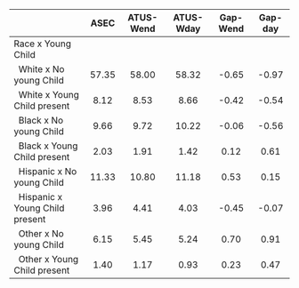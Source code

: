 
|                      |         ASEC |    ATUS-Wend |    ATUS-Wday |     Gap-Wend |      Gap-day |
| -------------------- | :----------: | :----------: | :----------: | :----------: | :----------: |
| Race x Young Child   |              |              |              |              |              |
| &nbsp;&nbsp;White x No young Child |        57.35 |        58.00 |        58.32 |        -0.65 |        -0.97 |
| &nbsp;&nbsp;White x Young Child present |         8.12 |         8.53 |         8.66 |        -0.42 |        -0.54 |
| &nbsp;&nbsp;Black x No young Child |         9.66 |         9.72 |        10.22 |        -0.06 |        -0.56 |
| &nbsp;&nbsp;Black x Young Child present |         2.03 |         1.91 |         1.42 |         0.12 |         0.61 |
| &nbsp;&nbsp;Hispanic x No young Child |        11.33 |        10.80 |        11.18 |         0.53 |         0.15 |
| &nbsp;&nbsp;Hispanic x Young Child present |         3.96 |         4.41 |         4.03 |        -0.45 |        -0.07 |
| &nbsp;&nbsp;Other x No young Child |         6.15 |         5.45 |         5.24 |         0.70 |         0.91 |
| &nbsp;&nbsp;Other x Young Child present |         1.40 |         1.17 |         0.93 |         0.23 |         0.47 |

